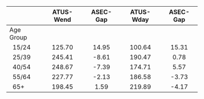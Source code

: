 
|                      |    ATUS-Wend |     ASEC-Gap |    ATUS-Wday |     ASEC-Gap |
| -------------------- | :----------: | :----------: | :----------: | :----------: |
| Age Group            |              |              |              |              |
| &nbsp;&nbsp;15/24    |       125.70 |        14.95 |       100.64 |        15.31 |
| &nbsp;&nbsp;25/39    |       245.41 |        -8.61 |       190.47 |         0.78 |
| &nbsp;&nbsp;40/54    |       248.67 |        -7.39 |       174.71 |         5.57 |
| &nbsp;&nbsp;55/64    |       227.77 |        -2.13 |       186.58 |        -3.73 |
| &nbsp;&nbsp;65+      |       198.45 |         1.59 |       219.89 |        -4.17 |

